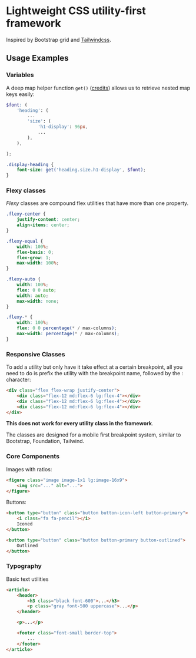 # Lightweight CSS utility-first framework

Inspired by Bootstrap grid and [Tailwindcss](https://github.com/tailwindcss/tailwindcss).

## Usage Examples


### Variables

A deep map helper function `get()` ([credits](https://itnext.io/advanced-use-of-sass-maps-bd5a47ca0d1a))
allows us to retrieve nested map keys easily:

```scss
$font: (
    'heading': (
        ...
        'size': (
            'h1-display': 96px,
            ...
        ),
    ),

);

.display-heading {
    font-size: get('heading.size.h1-display', $font);
}
```


### Flexy classes

*Flexy* classes are compound flex utilities that have more than one property.

```scss
.flexy-center {
    justify-content: center;
    align-items: center;
}

.flexy-equal {
    width: 100%;
    flex-basis: 0;
    flex-grow: 1;
    max-width: 100%;
}

.flexy-auto {
    width: 100%;
    flex: 0 0 auto;
    width: auto;
    max-width: none;
}

.flexy-* {
    width: 100%;
    flex: 0 0 percentage(* / max-columns);
    max-width: percentage(* / max-columns);
}
```


### Responsive Classes

To add a utility but only have it take effect at a certain breakpoint, all you need to do is prefix
the utility with the breakpoint name, followed by the : character:

```html
<div class="flex flex-wrap justify-center">
    <div class="flex-12 md:flex-6 lg:flex-4"></div>
    <div class="flex-12 md:flex-6 lg:flex-4"></div>
    <div class="flex-12 md:flex-6 lg:flex-4"></div>
</div>
```
**This does not work for every utility class in the framework**.

The classes are designed for a mobile first breakpoint system, similar to Bootstrap, Foundation, Tailwind.


### Core Components

Images with ratios:
```html
<figure class="image image-1x1 lg:image-16x9">
    <img src="..." alt="...">
</figure>
```

Buttons:
```html
<button type="button" class="button button-icon-left button-primary">
    <i class="fa fa-pencil"></i>
    Iconed
</button>

<button type="button" class="button button-primary button-outlined">
    Outlined
</button>
```


### Typography

Basic text utilities

```html
<article>
    <header>
        <h3 class="black font-600">...</h3>
        <p class="gray font-500 uppercase">...</p>
    </header>

    <p>...</p>

    <footer class="font-small border-top">
        ...
    </footer>
</article>
```
